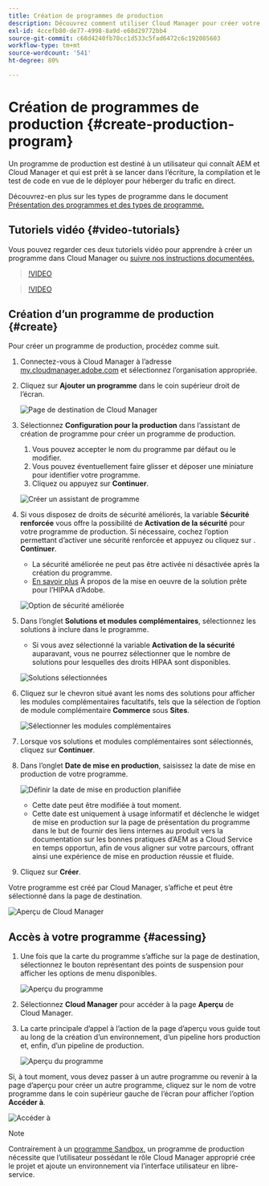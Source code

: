 ```yaml
---
title: Création de programmes de production
description: Découvrez comment utiliser Cloud Manager pour créer votre propre programme de production afin d’héberger le trafic en direct.
exl-id: 4ccefb80-de77-4998-8a9d-e68d29772bb4
source-git-commit: c68d4240fb70cc1d533c5fad6472c6c192085603
workflow-type: tm+mt
source-wordcount: '541'
ht-degree: 80%

---
```



# Création de programmes de production {#create-production-program}

Un programme de production est destiné à un utilisateur qui connaît AEM et Cloud Manager et qui est prêt à se lancer dans l’écriture, la compilation et le test de code en vue de le déployer pour héberger du trafic en direct.

Découvrez-en plus sur les types de programme dans le document [Présentation des programmes et des types de programme.](program-types.md)

## Tutoriels vidéo {#video-tutorials}

Vous pouvez regarder ces deux tutoriels vidéo pour apprendre à créer un programme dans Cloud Manager ou [suivre nos instructions documentées.](#create)

>[!VIDEO](https://video.tv.adobe.com/v/334953)

>[!VIDEO](https://video.tv.adobe.com/v/334954)

## Création d’un programme de production {#create}

Pour créer un programme de production, procédez comme suit.

1. Connectez-vous à Cloud Manager à l’adresse [my.cloudmanager.adobe.com](https://my.cloudmanager.adobe.com/) et sélectionnez l’organisation appropriée.

1. Cliquez sur **Ajouter un programme** dans le coin supérieur droit de l’écran.

   ![Page de destination de Cloud Manager](assets/log-in.png)

1. Sélectionnez **Configuration pour la production** dans l’assistant de création de programme pour créer un programme de production.

   1. Vous pouvez accepter le nom du programme par défaut ou le modifier.
   1. Vous pouvez éventuellement faire glisser et déposer une miniature pour identifier votre programme.
   1. Cliquez ou appuyez sur **Continuer**.

   ![Créer un assistant de programme](assets/create-production-program.png)

1. Si vous disposez de droits de sécurité améliorés, la variable **Sécurité renforcée** vous offre la possibilité de **Activation de la sécurité** pour votre programme de production. Si nécessaire, cochez l’option permettant d’activer une sécurité renforcée et appuyez ou cliquez sur . **Continuer**.

   * La sécurité améliorée ne peut pas être activée ni désactivée après la création du programme.
   * [En savoir plus](https://www.adobe.com/go/hipaa-ready) À propos de la mise en oeuvre de la solution prête pour l’HIPAA d’Adobe.

   ![Option de sécurité améliorée](assets/create-production-program-enhanced.png)

1. Dans l’onglet **Solutions et modules complémentaires**, sélectionnez les solutions à inclure dans le programme.

   * Si vous avez sélectionné la variable **Activation de la sécurité** auparavant, vous ne pourrez sélectionner que le nombre de solutions pour lesquelles des droits HIPAA sont disponibles.

   ![Solutions sélectionnées](assets/setup-prod-select.png)

1. Cliquez sur le chevron situé avant les noms des solutions pour afficher les modules complémentaires facultatifs, tels que la sélection de l’option de module complémentaire **Commerce** sous **Sites**.

   ![Sélectionner les modules complémentaires](assets/setup-prod-commerce.png)

1. Lorsque vos solutions et modules complémentaires sont sélectionnés, cliquez sur **Continuer**.

1. Dans l’onglet **Date de mise en production**, saisissez la date de mise en production de votre programme.

   ![Définir la date de mise en production planifiée](assets/setup-go-live.png)

   * Cette date peut être modifiée à tout moment.
   * Cette date est uniquement à usage informatif et déclenche le widget de mise en production sur la page de présentation du programme dans le but de fournir des liens internes au produit vers la documentation sur les bonnes pratiques d’AEM as a Cloud Service en temps opportun, afin de vous aligner sur votre parcours, offrant ainsi une expérience de mise en production réussie et fluide.

1. Cliquez sur **Créer**.

Votre programme est créé par Cloud Manager, s’affiche et peut être sélectionné dans la page de destination.

![Aperçu de Cloud Manager](assets/navigate-cm.png)

## Accès à votre programme {#acessing}

1. Une fois que la carte du programme s’affiche sur la page de destination, sélectionnez le bouton représentant des points de suspension pour afficher les options de menu disponibles.

   ![Aperçu du programme](assets/program-overview.png)

1. Sélectionnez **Cloud Manager** pour accéder à la page **Aperçu** de Cloud Manager.

1. La carte principale d’appel à l’action de la page d’aperçu vous guide tout au long de la création d’un environnement, d’un pipeline hors production et, enfin, d’un pipeline de production.

   ![Aperçu du programme](assets/set-up-prod5.png)

Si, à tout moment, vous devez passer à un autre programme ou revenir à la page d’aperçu pour créer un autre programme, cliquez sur le nom de votre programme dans le coin supérieur gauche de l’écran pour afficher l’option **Accéder à**.

![Accéder à ](assets/create-program-a1.png)

>[!NOTE]
>
>Contrairement à un [programme Sandbox,](introduction-sandbox-programs.md#auto-creation) un programme de production nécessite que l’utilisateur possédant le rôle Cloud Manager approprié crée le projet et ajoute un environnement via l’interface utilisateur en libre-service.
